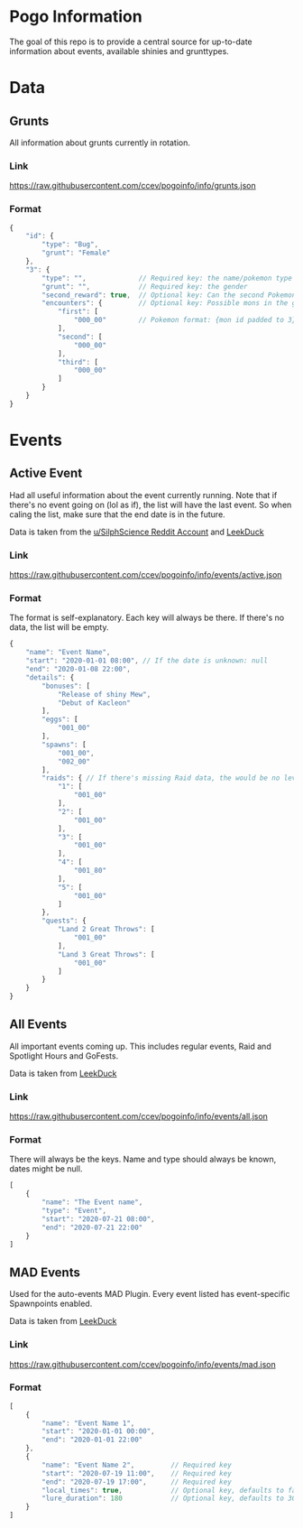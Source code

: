# Pogo Information

The goal of this repo is to provide a central source for up-to-date information about events, available shinies and grunttypes.

# Data

## Grunts
All information about grunts currently in rotation.

### Link
https://raw.githubusercontent.com/ccev/pogoinfo/info/grunts.json

### Format
```js
{
    "id": {
        "type": "Bug",
        "grunt": "Female"
    },
    "3": {
        "type": "",             // Required key: the name/pokemon type of that grunt
        "grunt": "",            // Required key: the gender
        "second_reward": true,  // Optional key: Can the second Pokemon of that grunt be a reward?, default: false
        "encounters": {         // Optional key: Possible mons in the grunt's team, default: {}
            "first": [
                "000_00"        // Pokemon format: {mon id padded to 3}_{form id}
            ],
            "second": [
                "000_00"
            ],
            "third": [
                "000_00"
            ]
        }
    }
}
```

# Events

## Active Event
Had all useful information about the event currently running. Note that if there's no event going on (lol as if), the list will have the last event. So when caling the list, make sure that the end date is in the future.

Data is taken from the [u/SilphScience Reddit Account](https://www.reddit.com/user/SilphScience) and [LeekDuck](https://leekduck.com/events/)

### Link
https://raw.githubusercontent.com/ccev/pogoinfo/info/events/active.json

### Format
The format is self-explanatory. Each key will always be there. If there's no data, the list will be empty.
```js
{
    "name": "Event Name",
    "start": "2020-01-01 08:00", // If the date is unknown: null
    "end": "2020-01-08 22:00",
    "details": {
        "bonuses": [
            "Release of shiny Mew",
            "Debut of Kacleon"
        ],
        "eggs": [
            "001_00"
        ],
        "spawns": [
            "001_00",
            "002_00"
        ],
        "raids": { // If there's missing Raid data, the would be no level keys.
            "1": [
                "001_00"
            ],
            "2": [
                "001_00"
            ],
            "3": [
                "001_00"
            ],
            "4": [
                "001_80"
            ],
            "5": [
                "001_00"
            ]
        },
        "quests": {
            "Land 2 Great Throws": [
                "001_00"
            ],
            "Land 3 Great Throws": [
                "001_00"
            ]
        }
    }
}
```

## All Events
All important events coming up. This includes regular events, Raid and Spotlight Hours and GoFests.

Data is taken from [LeekDuck](https://leekduck.com/events/)

### Link
https://raw.githubusercontent.com/ccev/pogoinfo/info/events/all.json

### Format
There will always be the keys. Name and type should always be known, dates might be null.
```js
[
    {
        "name": "The Event name",
        "type": "Event",
        "start": "2020-07-21 08:00",
        "end": "2020-07-21 22:00"
    }
]
```

## MAD Events
Used for the auto-events MAD Plugin. Every event listed has event-specific Spawnpoints enabled.

Data is taken from [LeekDuck](https://leekduck.com/events/)

### Link
https://raw.githubusercontent.com/ccev/pogoinfo/info/events/mad.json

### Format
```js
[
    {
        "name": "Event Name 1",
        "start": "2020-01-01 00:00",
        "end": "2020-01-01 22:00"
    },
    {
        "name": "Event Name 2",         // Required key
        "start": "2020-07-19 11:00",    // Required key
        "end": "2020-07-19 17:00",      // Required key
        "local_times": true,            // Optional key, defaults to false (If false, the times are in UTC+0)
        "lure_duration": 180            // Optional key, defaults to 30 (value is in minutes)
    }
]
```
